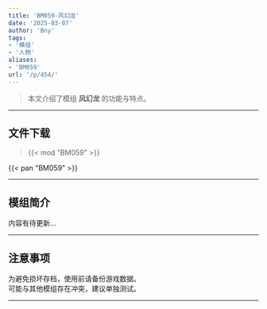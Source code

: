 ```yaml
---
title: 'BM059-风幻龙'
date: '2025-03-07'
author: 'Bny'
tags:
- '模组'
- '人物'
aliases:
- 'BM059'
url: '/p/454/'
---
```


> 本文介绍了模组 **风幻龙** 的功能与特点。

---

## 文件下载  

> {{< mod "BM059" >}}  

{{< pan "BM059" >}}  

---

## 模组简介

>  
内容有待更新...  

---

## 注意事项

>  
为避免损坏存档，使用前请备份游戏数据。  
可能与其他模组存在冲突，建议单独测试。  

---

